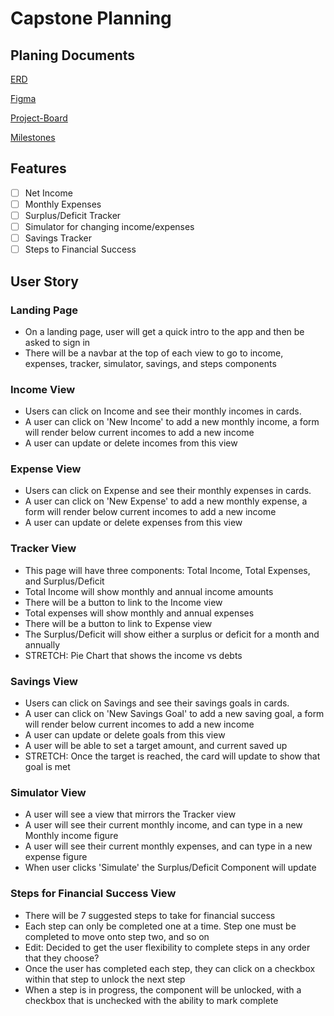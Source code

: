 # Capstone Planning

## Planing Documents

[ERD](https://dbdiagram.io/d/60b25254b29a09603d1718fb)

[Figma](https://www.figma.com/file/uhrouKRO2WY8E0MheAPESq/Finance-Planner?node-id=0%3A1)

[Project-Board](https://github.com/caseywalker/Finance-Planner/projects/1?add_cards_query=is%3Aopen)

[Milestones](https://github.com/caseywalker/Finance-Planner/milestones)

## Features

- [ ] Net Income 
- [ ] Monthly Expenses
- [ ] Surplus/Deficit Tracker
- [ ] Simulator for changing income/expenses
- [ ] Savings Tracker
- [ ] Steps to Financial Success

## User Story

### Landing Page
* On a landing page, user will get a quick intro to the app and then be asked to sign in
* There will be a navbar at the top of each view to go to income, expenses, tracker, simulator, savings, and steps components
### Income View
* Users can click on Income and see their monthly incomes in cards. 
* A user can click on 'New Income' to add a new monthly income, a form will render below current incomes to add a new income 
* A user can update or delete incomes from this view 

### Expense View
* Users can click on Expense and see their monthly expenses in cards. 
* A user can click on 'New Expense' to add a new monthly expense, a form will render below current incomes to add a new income 
* A user can update or delete expenses from this view 

### Tracker View
* This page will have three components: Total Income, Total Expenses, and Surplus/Deficit
* Total Income will show monthly and annual income amounts
* There will be a button to link to the Income view
* Total expenses will show monthly and annual expenses 
* There will be a button to link to Expense view
* The Surplus/Deficit will show either a surplus or deficit for a month and annually
* STRETCH: Pie Chart that shows the income vs debts

### Savings View
* Users can click on Savings and see their savings goals in cards. 
* A user can click on 'New Savings Goal' to add a new saving goal, a form will render below current incomes to add a new income 
* A user can update or delete goals from this view 
* A user will be able to set a target amount, and current saved up
* STRETCH: Once the target is reached, the card will update to show that goal is met

### Simulator View
* A user will see a view that mirrors the Tracker view
* A user will see their current monthly income, and can type in a new Monthly income figure
* A user will see their current monthly expenses, and can type in a new expense figure
* When user clicks 'Simulate' the Surplus/Deficit Component will update

### Steps for Financial Success View
* There will be 7 suggested steps to take for financial success
* Each step can only be completed one at a time. Step one must be completed to move onto step two, and so on
* Edit: Decided to get the user flexibility to complete steps in any order that they choose? 
* Once the user has completed each step, they can click on a checkbox within that step to unlock the next step
* When a step is in progress, the component will be unlocked, with a checkbox that is unchecked with the ability to mark complete 
